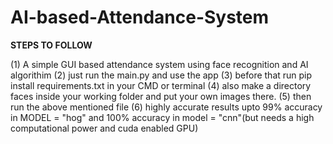 # AI-based-Attendance-System


 **STEPS TO FOLLOW**
                                                    
                                                    
(1) A simple GUI based attendance system using face recognition and AI algorithim
(2) just run the main.py and use the app
(3) before that run pip install requirements.txt in your CMD or terminal
(4) also make a directory faces inside your working folder and put your own images there.
(5) then run the above mentioned file
(6) highly accurate results upto 99% accuracy in MODEL = "hog" and 100% accuracy in model = "cnn"(but needs a high computational power and cuda enabled GPU)




